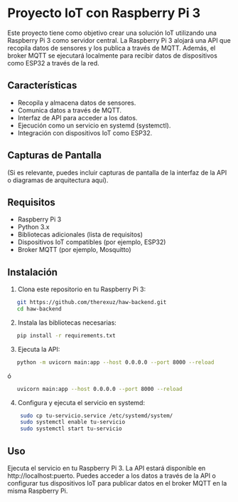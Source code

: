 # Proyecto IoT con Raspberry Pi 3

Este proyecto tiene como objetivo crear una solución IoT utilizando una Raspberry Pi 3 como servidor central. La Raspberry Pi 3 alojará una API que recopila datos de sensores y los publica a través de MQTT. Además, el broker MQTT se ejecutará localmente para recibir datos de dispositivos como ESP32 a través de la red.

## Características

- Recopila y almacena datos de sensores.
- Comunica datos a través de MQTT.
- Interfaz de API para acceder a los datos.
- Ejecución como un servicio en systemd (systemctl).
- Integración con dispositivos IoT como ESP32.

## Capturas de Pantalla

(Si es relevante, puedes incluir capturas de pantalla de la interfaz de la API o diagramas de arquitectura aquí).

## Requisitos

- Raspberry Pi 3
- Python 3.x
- Bibliotecas adicionales (lista de requisitos)
- Dispositivos IoT compatibles (por ejemplo, ESP32)
- Broker MQTT (por ejemplo, Mosquitto)

## Instalación

1. Clona este repositorio en tu Raspberry Pi 3:

```bash
   git https://github.com/therexuz/haw-backend.git
   cd haw-backend
```

2. Instala las bibliotecas necesarias:

```bash
   pip install -r requirements.txt
```

3. Ejecuta la API:

```bash
   python -m uvicorn main:app --host 0.0.0.0 --port 8000 --reload
```

ó

```bash
   uvicorn main:app --host 0.0.0.0 --port 8000 --reload
```

4. Configura y ejecuta el servicio en systemd:

```bash
    sudo cp tu-servicio.service /etc/systemd/system/
    sudo systemctl enable tu-servicio
    sudo systemctl start tu-servicio
```

## Uso

Ejecuta el servicio en tu Raspberry Pi 3. La API estará disponible en http://localhost:puerto. Puedes acceder a los datos a través de la API o configurar tus dispositivos IoT para publicar datos en el broker MQTT en la misma Raspberry Pi.